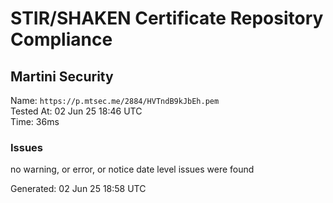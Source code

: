 # STIR/SHAKEN Certificate Repository Compliance

## Martini Security

Name: `https://p.mtsec.me/2884/HVTndB9kJbEh.pem`\
Tested At: 02 Jun 25 18:46 UTC\
Time: 36ms

### Issues

no warning, or error, or notice date level issues were found

Generated: 02 Jun 25 18:58 UTC